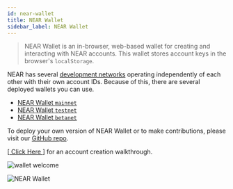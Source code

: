 ```yaml
---
id: near-wallet
title: NEAR Wallet
sidebar_label: NEAR Wallet
---
```


> NEAR Wallet is an in-browser, web-based wallet for creating and interacting with NEAR accounts. This wallet stores account keys in the browser's `localStorage`.

NEAR has several [development networks](/docs/concepts/networks) operating independently of each other with their own account IDs. Because of this, there are several deployed wallets you can use.

* [NEAR Wallet `mainnet`](https://wallet.near.org)
* [NEAR Wallet `testnet`](https://wallet.testnet.near.org)
* [NEAR Wallet `betanet`](https://wallet.betanet.near.org)

To deploy your own version of NEAR Wallet or to make contributions, please visit our [GitHub repo](https://github.com/near/near-wallet).

[[ Click Here ](/docs/develop/basics/create-account)] for an account creation walkthrough.

![wallet welcome](/img/wallet-welcome.png)

![NEAR Wallet](/img/NEAR-Wallet.jpg)
